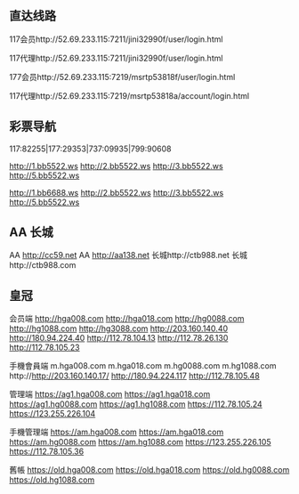 直达线路
-------
117会员http://52.69.233.115:7211/jini32990f/user/login.html

117代理http://52.69.233.115:7211/jini32990f/user/login.html

177会员http://52.69.233.115:7219/msrtp53818f/user/login.html

117代理http://52.69.233.115:7219/msrtp53818a/account/login.html

彩票导航  
--------
117:82255|177:29353|737:09935|799:90608

http://1.bb5522.ws  http://2.bb5522.ws  http://3.bb5522.ws  http://5.bb5522.ws  

http://1.bb6688.ws  http://2.bb5522.ws  http://3.bb5522.ws  http://5.bb5522.ws

AA 长城
-------
AA http://cc59.net  AA http://aa138.net  长城http://ctb988.net  长城http://ctb988.com

皇冠
----
会员端
http://hga008.com
http://hga018.com
http://hg0088.com
http://hg1088.com
http://hg3088.com
http://203.160.140.40
http://180.94.224.40
http://112.78.104.13
http://112.78.26.130
http://112.78.105.23

手機會員端
m.hga008.com
m.hga018.com
m.hg0088.com
m.hg1088.com
http://http://203.160.140.17/
http://180.94.224.117
http://112.78.105.48

管理端
https://ag1.hga008.com
https://ag1.hga018.com
https://ag1.hg0088.com
https://ag1.hg1088.com
https://112.78.105.24
https://123.255.226.104

手機管理端
https://am.hga008.com
https://am.hga018.com
https://am.hg0088.com
https://am.hg1088.com
https://123.255.226.105
https://112.78.105.36

舊帳
https://old.hga008.com
https://old.hga018.com
https://old.hg0088.com
https://old.hg1088.com
